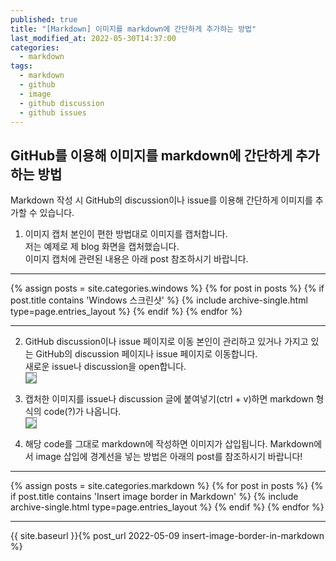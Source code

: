 ```yaml
---
published: true
title: "[Markdown] 이미지를 markdown에 간단하게 추가하는 방법"
last_modified_at: 2022-05-30T14:37:00
categories:
  - markdown
tags:
  - markdown
  - github
  - image
  - github discussion
  - github issues
---
```


## GitHub를 이용해 이미지를 markdown에 간단하게 추가하는 방법
Markdown 작성 시 GitHub의 discussion이나 issue를 이용해 간단하게 이미지를 추가할 수 있습니다.<br>


1. 이미지 캡처
본인이 편한 방법대로 이미지를 캡처합니다.<br>
저는 예제로 제 blog 화면을 캡처했습니다.<br>
이미지 캡처에 관련된 내용은 아래 post 참조하시기 바랍니다.<br>

---
{% assign posts = site.categories.windows %}
{% for post in posts %}
  {% if post.title contains 'Windows 스크린샷' %}
    {% include archive-single.html type=page.entries_layout %}
  {% endif %} 
{% endfor %}

---
2. GitHub discussion이나 issue 페이지로 이동
본인이 관리하고 있거나 가지고 있는 GitHub의 discussion 페이지나 issue 페이지로 이동합니다.<br>
새로운 issue나 discussion을 open합니다.<br>
<img src="https://user-images.githubusercontent.com/90759236/170876567-44ea0996-98da-41be-81c8-90a1d564e689.png" style="border: 1px solid grey; max-width: 70%; height: auto;"><br>

3. 캡처한 이미지를 issue나 discussion 글에 붙여넣기(ctrl + v)하면 markdown 형식의 code(?)가 나옵니다.<br>
<img src="https://user-images.githubusercontent.com/90759236/170876642-e2fb3c27-94e6-43d4-8182-91a82f42b184.png" style="border: 1px solid grey; max-width: 70%; height: auto;"><br>

4. 해당 code를 그대로 markdown에 작성하면 이미지가 삽입됩니다.
Markdown에서 image 삽입에 경계선을 넣는 방법은 아래의 post를 참조하시기 바랍니다!

---
{% assign posts = site.categories.markdown %}
{% for post in posts %}
  {% if post.title contains 'Insert image border in Markdown' %}
    {% include archive-single.html type=page.entries_layout %}
  {% endif %} 
{% endfor %}

---
{{ site.baseurl }}{% post_url 2022-05-09 insert-image-border-in-markdown %}